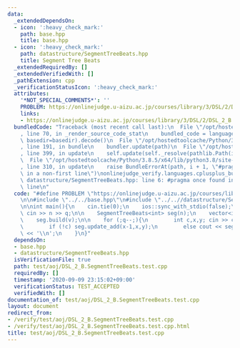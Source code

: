 ```yaml
---
data:
  _extendedDependsOn:
  - icon: ':heavy_check_mark:'
    path: base.hpp
    title: base.hpp
  - icon: ':heavy_check_mark:'
    path: datastructure/SegmentTreeBeats.hpp
    title: Segment Tree Beats
  _extendedRequiredBy: []
  _extendedVerifiedWith: []
  _pathExtension: cpp
  _verificationStatusIcon: ':heavy_check_mark:'
  attributes:
    '*NOT_SPECIAL_COMMENTS*': ''
    PROBLEM: https://onlinejudge.u-aizu.ac.jp/courses/library/3/DSL/2/DSL_2_B
    links:
    - https://onlinejudge.u-aizu.ac.jp/courses/library/3/DSL/2/DSL_2_B
  bundledCode: "Traceback (most recent call last):\n  File \"/opt/hostedtoolcache/Python/3.8.5/x64/lib/python3.8/site-packages/onlinejudge_verify/documentation/build.py\"\
    , line 70, in _render_source_code_stat\n    bundled_code = language.bundle(stat.path,\
    \ basedir=basedir).decode()\n  File \"/opt/hostedtoolcache/Python/3.8.5/x64/lib/python3.8/site-packages/onlinejudge_verify/languages/cplusplus.py\"\
    , line 191, in bundle\n    bundler.update(path)\n  File \"/opt/hostedtoolcache/Python/3.8.5/x64/lib/python3.8/site-packages/onlinejudge_verify/languages/cplusplus_bundle.py\"\
    , line 399, in update\n    self.update(self._resolve(pathlib.Path(included), included_from=path))\n\
    \  File \"/opt/hostedtoolcache/Python/3.8.5/x64/lib/python3.8/site-packages/onlinejudge_verify/languages/cplusplus_bundle.py\"\
    , line 310, in update\n    raise BundleErrorAt(path, i + 1, \"#pragma once found\
    \ in a non-first line\")\nonlinejudge_verify.languages.cplusplus_bundle.BundleErrorAt:\
    \ datastructure/SegmentTreeBeats.hpp: line 6: #pragma once found in a non-first\
    \ line\n"
  code: "#define PROBLEM \"https://onlinejudge.u-aizu.ac.jp/courses/library/3/DSL/2/DSL_2_B\"\
    \n\n#include \"../../base.hpp\"\n#include \"../..//datastructure/SegmentTreeBeats.hpp\"\
    \n\nint main(){\n    cin.tie(0);\n    ios::sync_with_stdio(false);\n    int n,q;\
    \ cin >> n >> q;\n\n    SegmentTreeBeats<int> seg(n);\n    vector<int> v(n,0);\n\
    \    seg.build(v);\n\n    for (;q--;){\n        int c,x,y; cin >> c >> x >> y;\n\
    \        if (!c) seg.update_add(x-1,x,y);\n        else cout << seg.query_sum(x-1,y)\
    \ << '\\n';\n    }\n}"
  dependsOn:
  - base.hpp
  - datastructure/SegmentTreeBeats.hpp
  isVerificationFile: true
  path: test/aoj/DSL_2_B.SegmentTreeBeats.test.cpp
  requiredBy: []
  timestamp: '2020-09-09 23:15:02+09:00'
  verificationStatus: TEST_ACCEPTED
  verifiedWith: []
documentation_of: test/aoj/DSL_2_B.SegmentTreeBeats.test.cpp
layout: document
redirect_from:
- /verify/test/aoj/DSL_2_B.SegmentTreeBeats.test.cpp
- /verify/test/aoj/DSL_2_B.SegmentTreeBeats.test.cpp.html
title: test/aoj/DSL_2_B.SegmentTreeBeats.test.cpp
---
```

